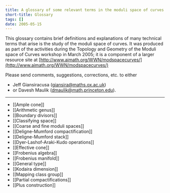 ```yaml
---
title: A glossary of some relevant terms in the moduli space of curves
short-title: Glossary
tags: []
date: 2005-05-15
---
```


This glossary contains brief definitions and explanations of many technical terms that arise is the study of the moduli space of curves. It was produced as part of the activities during the Topology and Geometry of the Moduli space of Curves workshop in March 2005; it is a component of a larger resource site at [http://www.aimath.org/WWN/modspacecurves/](http://www.aimath.org/WWN/modspacecurves/)

Please send comments, suggestions, corrections, etc. to either

- Jeff Giansiracusa ([giansira@maths.ox.ac.uk](mailto:giansira@maths.ox.ac.uk))
- or Davesh Maulik ([dmaulik@math.princeton.edu](mailto:dmaulik@math.princeton.edu)).

----

- [[Ample cone]]
- [[Arithmetic genus]]
- [[Boundary divisors]]
- [[Classifying space]]
- [[Coarse and fine moduli spaces]]
- [[Deligne-Mumford compactification]]
- [[Deligne-Mumford stack]]
- [[Dyer-Lashof-Araki-Kudo operations]]
- [[Effective cone]]
- [[Frobenius algebra]]
- [[Frobenius manifold]]
- [[General type]]
- [[Kodaira dimension]]
- [[Mapping class group]]
- [[Partial compactifications]]
- [[Plus construction]]